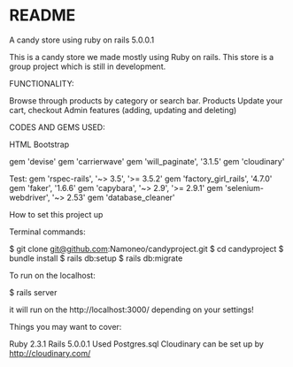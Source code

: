 # README

A candy store using ruby on rails 5.0.0.1

This is a candy store we made mostly using Ruby on rails. This store is a group project which is still in development.

FUNCTIONALITY:

Browse through products by category or search bar.
Products
Update your cart, checkout
Admin features (adding, updating and deleting)

CODES AND GEMS USED:

HTML
Bootstrap

gem 'devise'
gem 'carrierwave'
gem 'will_paginate', '3.1.5'
gem 'cloudinary'

Test:
gem 'rspec-rails', '~> 3.5', '>= 3.5.2'
gem 'factory_girl_rails', '4.7.0'
gem 'faker', '1.6.6'
gem 'capybara', '~> 2.9', '>= 2.9.1'
gem 'selenium-webdriver', '~> 2.53'
gem 'database_cleaner'


How to set this project up

Terminal commands:

$ git clone git@github.com:Namoneo/candyproject.git
$ cd candyproject
$ bundle install
$ rails db:setup
$ rails db:migrate

To run on the localhost:

$ rails server

it will run on the http://localhost:3000/ depending on your settings!


Things you may want to cover:

Ruby 2.3.1
Rails 5.0.0.1
Used Postgres.sql
Cloudinary can be set up by http://cloudinary.com/
